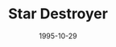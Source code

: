 ---
mission_id: stardest
editorsChoice:
title: "Star Destroyer"
authors: 
    - "Claude Pradervand"
date: 1995-10-29
filename: "stardest.zip"
description: "The final remaining copy of the Dark Trooper plans is being transported aboard a star destroyer. Kyle's mission is to retrieve the plans before destroying the ship. But be warned, he's not the only one after those plans..."
cover: 
levelReplaced:	SECBASE
difficulty: yes
bm:	yes
fme: no
wax: no
three_do: no
voc: no
gmd: no
vue: no
lfd: no
base: "New level from scratch" 
editors: "DFUSE 1.00"

---